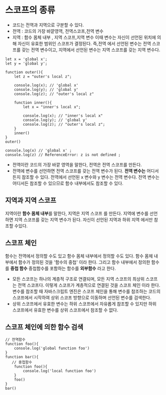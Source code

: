 # 스코프의 종류
- 코드는 전역과 지역으로 구분할 수 있다.
- 전역 : 코드의 가장 바깥영역, 전역스코프,전역 변수
- 지역 : 함수 몸체 내부 , 지역 스코프,지역 변수 
이때 변수는 자신이 선언된 위치에 의해 자신이 유효한 범위인 스코프가 결정된다. 즉,전역 에서 선언된 변수는 전역 스코프를 갖는 전역 변수이고, 지역에서 선언된 변수는 지역 스코프를 갖는 지역 변수다.

```
let x = 'global x';
let y = 'global y';

function outer(){
    let z = "outer's local z";
    
    console.log(x); // 'global x'
    console.log(y); // 'global y'
    console.log(z); // "outer's local z"

    function inner(){
        let x = "inner's local x";

        console.log(x); // "inner's local x"
        console.log(y); // 'global y'
        console.log(z); // "outer's local z";
    }
    inner()
}
outer()

console.log(x) // 'global x' ;
console.log(z) // ReferenceError: z is not defined ;
```
- 전역이란 코드의 가장 바깥 영역을 말한다, 전역은 전역 스코프를 만든다.
- 전역에 변수를 선언하면 전역 스코프를 갖는 전역 변수가 된다. **전역 변수는** 어디서든지 참조할 수 있다.
전역에서 선언된 x 변수와 y 변수는 전역 변수다. 전역 변수는 어디서든 참조할 수 있으므로 함수 내부에서도 참조할 수 있다.

## 지역과 지역 스코프
지역이란 **함수 몸체 내부**를 말한다, 지역은 지역 스코프 를 만든다. 지역에 변수를 선언하면 지역 스코프를 갖는 지역 변수가 된다. 자신이 선언된 지역과 하위 지역 에서만 참조할 수있다.

## 스코프 체인 
함수는 전역에서 정의할 수도 있고 함수 몸체 내부에서 정의할 수도 있다. 함수 몸체 내부에서 함수가 정의된 것을 '함수의 중첩' 이라 한다. 그리고 함수 내부에서 정의한 함수를 **중첩 함수** 중첩함수를 포함하는 함수를 **외부함수** 라고 한다.
- 모든 스코프는 하나의 계층적 구조로 연결되며, 모든 지역 스코프의 최상위 스코프는 전역 스코프다.
이렇게 스코프가 계층적으로 연결된 것을 스코프 체인 이라 한다. 변수를 참조할 때 자바스크립트 엔진은 스코프 체인을 통해 변수를 참조하는 코드의 스코프에서 시작하여 상위 스코프 방향으로 이동하며 선언된 변수를 검색한다.
- 상위 스코프에서 유효한 변수는 하위 스코프에서 자유롭게 참조할 수 있지만 하위 스코프에서 유효한 변수를 상위 스코프에서 참조할 수 없다.

## 스코프 체인에 의한 함수 검색
```
// 전역함수
function foo(){
    console.log('global function foo')
}
function bar(){
   // 중첩함수
    function foo(){
        console.log('local function foo')
    }
    foo()
}
bar()
```
